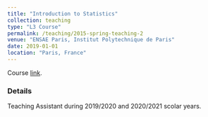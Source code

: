 ```yaml
---
title: "Introduction to Statistics"
collection: teaching
type: "L3 Course"
permalink: /teaching/2015-spring-teaching-2
venue: "ENSAE Paris, Institut Polytechnique de Paris"
date: 2019-01-01
location: "Paris, France"
---
```

Course [link](https://www.ensae.fr/en/courses/introduction-to-statistics/).

### Details

Teaching Assistant during 2019/2020 and 2020/2021 scolar years.
